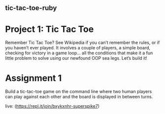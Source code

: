 ## tic-tac-toe-ruby

# Project 1: Tic Tac Toe

 Remember Tic Tac Toe? See Wikipedia if you can’t remember the rules, or if you haven’t ever played. It involves a couple of players, a simple board, checking for victory in a game loop… all the conditions that make it a fun little problem to solve using our newfound OOP sea legs. Let’s build it!

# Assignment 1

Build a tic-tac-toe game on the command line where two human players can play against each other and the board is displayed in between turns.

live: (https://repl.it/join/bxykxnhr-superspike7)
